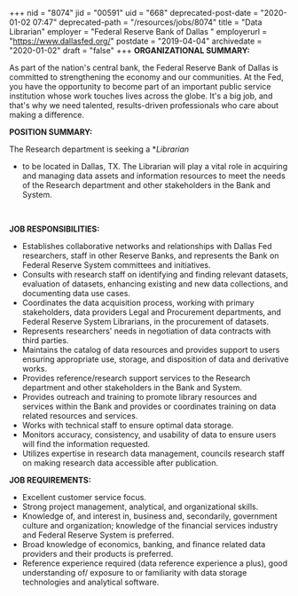 +++
nid = "8074"
jid = "00591"
uid = "668"
deprecated-post-date = "2020-01-02 07:47"
deprecated-path = "/resources/jobs/8074"
title = "Data Librarian"
employer = "Federal Reserve Bank of Dallas "
employerurl = "https://www.dallasfed.org/"
postdate = "2019-04-04"
archivedate = "2020-01-02"
draft = "false"
+++
**ORGANIZATIONAL SUMMARY:**

As part of the nation's central bank, the Federal Reserve Bank of Dallas
is committed to strengthening the economy and our communities. At the
Fed, you have the opportunity to become part of an important public
service institution whose work touches lives across the globe. It's a
big job, and that's why we need talented, results-driven professionals
who care about making a difference.

**POSITION SUMMARY:**

The Research department is seeking a **Librarian*
-  to be located in
Dallas, TX. The Librarian will play a vital role in acquiring and
managing data assets and information resources to meet the needs of the
Research department and other stakeholders in the Bank and System.

 

**JOB RESPONSIBILITIES:**

-   Establishes collaborative networks and relationships with Dallas Fed
    researchers, staff in other Reserve Banks, and represents the Bank
    on Federal Reserve System committees and initiatives.
-   Consults with research staff on identifying and finding relevant
    datasets, evaluation of datasets, enhancing existing and new data
    collections, and documenting data use cases.
-   Coordinates the data acquisition process, working with primary
    stakeholders, data providers Legal and Procurement departments, and
    Federal Reserve System Librarians, in the procurement of datasets.
-   Represents researchers' needs in negotiation of data contracts with
    third parties.
-   Maintains the catalog of data resources and provides support to
    users ensuring appropriate use, storage, and disposition of data and
    derivative works.
-   Provides reference/research support services to the Research
    department and other stakeholders in the Bank and System.
-   Provides outreach and training to promote library resources and
    services within the Bank and provides or coordinates training on
    data related resources and services.
-   Works with technical staff to ensure optimal data storage.
-   Monitors accuracy, consistency, and usability of data to ensure
    users will find the information requested.
-   Utilizes expertise in research data management, councils research
    staff on making research data accessible after publication.
  
**JOB REQUIREMENTS:** 

-   Excellent customer service focus.
-   Strong project management, analytical, and organizational skills.
-   Knowledge of, and interest in, business and, secondarily, government
    culture and organization; knowledge of the financial services
    industry and Federal Reserve System is preferred.
-   Broad knowledge of economics, banking, and finance related data
    providers and their products is preferred.
-   Reference experience required (data reference experience a plus),
    good understanding of/ exposure to or familiarity with data storage
    technologies and analytical software.
